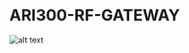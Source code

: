 # ARI300-RF-GATEWAY

![alt text](https://raw.githubusercontent.com/hp3icc/ARI300-RF-GATEWAY/main/ari300rf-gateway.jpg)

#
